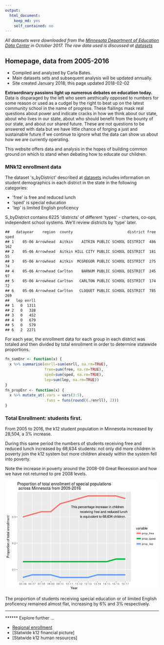 ```yaml
---
output: 
  html_document: 
    keep_md: yes
    self_contained: no
---
```


_All datasets were downloaded from the [Minnesota Department of Education Data Center](http://w20.education.state.mn.us/MDEAnalytics/Data.jsp) in October 2017._ 
_The raw data used is discussed at [datasets](datasets.md)_


## [](#header-2) Homepage, data from 2005-2016
* Compiled and analyzed by Carla Bates.
* Main datasets sets and subsequent analysis will be updated annually.
* Site created January 2018; this page updated 2018-02-02

**Extraordinary passions light up numerous debates on education today.**  Data is disparaged by the left who seem aesthically opposed to numbers for some reason or used as a cudgel by the right to beat up on the latest community school in the name of progress.  These flailings mask real questions about power and indicate cracks in how we think about our state, about who lives in our state, about who should benefit from the bounty of our state, and about our shared future. These are not questions to be answered with data but we have little chance of forging a just and sustainable future if we continue to ignore what the data can show us about how we are currently operating.

This website offers data and analysis in the hopes of building common ground on which to stand when debating how to educate our children.

### [](#header-3) MNk12 enrollment data 
The dataset 's_byDistrict' described at [datasets](datasets.Rmd) includes information on student demographics in each district in the state in the following categories:

* 'free' is free and reduced lunch
* 'sped' is special education
* 'lep' is limited English proficency

S_byDistrict contains 6225 'districts' of different 'types' - charters, co-ops, independent school systems.  We'll review districts by 'type' later.


```
##   datayear    region  county                         district free sped
## 1    05-06 Arrowhead  Aitkin    AITKIN PUBLIC SCHOOL DISTRICT  486  162
## 2    05-06 Arrowhead  Aitkin HILL CITY PUBLIC SCHOOL DISTRICT  181   55
## 3    05-06 Arrowhead  Aitkin  MCGREGOR PUBLIC SCHOOL DISTRICT  275   74
## 4    05-06 Arrowhead Carlton    BARNUM PUBLIC SCHOOL DISTRICT  245   97
## 5    05-06 Arrowhead Carlton   CARLTON PUBLIC SCHOOL DISTRICT  174   72
## 6    05-06 Arrowhead Carlton   CLOQUET PUBLIC SCHOOL DISTRICT  785  269
##   lep enrll
## 1   0  1311
## 2   0   328
## 3   0   452
## 4   0   679
## 5   0   579
## 6   2  2271
```

For each year, the enrollment data for each group in each district was totaled and then divided by total enrollment in order to determine statewide proportions.


```r
fn_sumEnr <- function(x) {
  x %>% summarise(enrll=sum(enrll, na.rm=TRUE),
                  free=sum(free, na.rm=TRUE), 
                  sped=sum(sped, na.rm=TRUE),
                  lep=sum(lep, na.rm=TRUE))
}
fn_propEnr <- function(x) {
  x %>% mutate_at(.vars = vars(3:5), 
                  .funs = funs(round((./enrll), 2)))
}
```

### [](#header-3) Total Enrollment:  students first.
From 2005 to 2016, the k12 student population in Minnesota increased by 28,504, a 3% increase. 



During this same period the numbers of students receiving free and reduced lunch increased by 68,634 students:  not only did more children in poverty join the k12 system but more children already within the system fell into poverty.  

Note the increase in poverty around the 2008-09 Great Recession and how we have not returned to pre 2008 levels.  

![](index_files/figure-html/unnamed-chunk-5-1.png)<!-- -->

The proportion of students receiving special education or of limited English proficency remained almost flat, increasing by 6% and 3% respectively.

* * *
****** [](#header-6)Explore further ...

* [Regional enrollment](question_2.md)
* [Statwide k12 financial picture]
* [Statwide k12 human resources]



